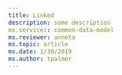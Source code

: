 ```yaml
---
title: Linked
description: some description
ms.service:: common-data-model
ms.reviewer: anneta
ms.topic: article
ms.date: 1/30/2019
ms.author: tpalmer
---
```

